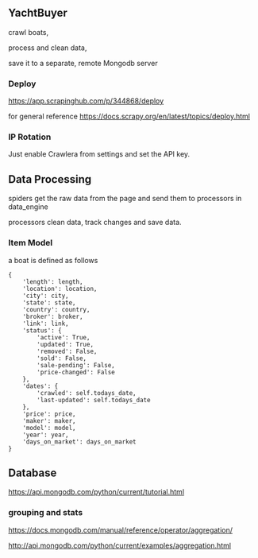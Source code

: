 
## YachtBuyer
crawl boats, 

process and clean data,

save it to a separate, remote Mongodb server 

### Deploy 
https://app.scrapinghub.com/p/344868/deploy

for general reference https://docs.scrapy.org/en/latest/topics/deploy.html

### IP Rotation
Just enable Crawlera from settings and set the API key. 

## Data Processing 
spiders get the raw data from the page 
and send them to processors in data_engine

processors clean data, track changes and save data. 

### Item Model 
a boat is defined as follows

    {
        'length': length,
        'location': location,
        'city': city,
        'state': state,
        'country': country,
        'broker': broker,
        'link': link,
        'status': {
            'active': True,
            'updated': True,
            'removed': False,
            'sold': False,
            'sale-pending': False,
            'price-changed': False
        },
        'dates': {
            'crawled': self.todays_date,
            'last-updated': self.todays_date
        },
        'price': price,
        'maker': maker,
        'model': model,
        'year': year,
        'days_on_market': days_on_market
    }

## Database
https://api.mongodb.com/python/current/tutorial.html

### grouping and stats
https://docs.mongodb.com/manual/reference/operator/aggregation/

http://api.mongodb.com/python/current/examples/aggregation.html
